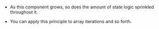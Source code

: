 - As this component grows, so does the amount of state logic sprinkled throughout it.

- You can apply this principle to array iterations and so forth.